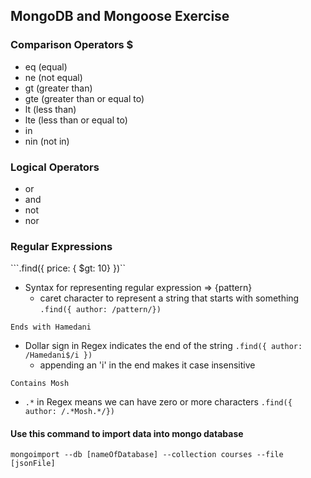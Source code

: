 ## MongoDB and Mongoose Exercise

### Comparison Operators $
- eq (equal)
- ne (not equal)
- gt (greater than)
- gte (greater than or equal to)
- lt (less than)
- lte (less than or equal to)
- in 
- nin (not in)

### Logical Operators
- or
- and
- not
- nor

### Regular Expressions
 ```.find({ price: { $gt: 10} })``

- Syntax for representing regular expression => {pattern}
    - caret character to represent a string that starts with something
```.find({ author: /pattern/})```

```Ends with Hamedani```
 - Dollar sign in Regex indicates the end of the string
```.find({ author: /Hamedani$/i }) ```
    - appending an 'i' in the end makes it case insensitive

```Contains Mosh```
- ```.*``` in Regex means we can have zero or more characters
```.find({ author: /.*Mosh.*/})```

#### Use this command to import data into mongo database 
```mongoimport --db [nameOfDatabase] --collection courses --file [jsonFile] ```